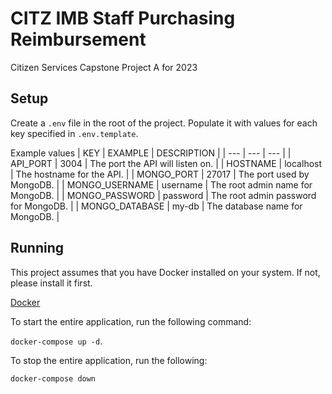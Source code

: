 # CITZ IMB Staff Purchasing Reimbursement
Citizen Services Capstone Project A for 2023

## Setup
Create a `.env` file in the root of the project. Populate it with values for each key specified in `.env.template`. 

Example values
| KEY             | EXAMPLE   | DESCRIPTION                           |
| ---             | ---       | ---                                   |
| API_PORT        | 3004      | The port the API will listen on.      |
| HOSTNAME        | localhost | The hostname for the API.             |
| MONGO_PORT      | 27017     | The port used by MongoDB.             |
| MONGO_USERNAME  | username  | The root admin name for MongoDB.      |
| MONGO_PASSWORD  | password  | The root admin password for MongoDB.  |
| MONGO_DATABASE  | my-db     | The database name for MongoDB.        |

## Running
This project assumes that you have Docker installed on your system. If not, please install it first.

[Docker](https://www.docker.com/)

To start the entire application, run the following command: 

`docker-compose up -d`.

To stop the entire application, run the following:

`docker-compose down`
